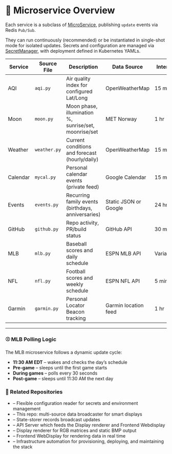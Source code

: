# 🧩 Microservice Overview

Each service is a subclass of [MicroService](microservice/microservice.py), publishing `update` events via Redis `Pub/Sub`.

They can run continuously (recommended) or be instantiated in single-shot mode for isolated updates. Secrets and configuration are managed via [SecretManager](https://github.com/dekeyrej/secretmanager), with deployment defined in Kubernetes YAMLs.

| Service | Source File | Description | Data Source | Interval |
|---------|-------------|-------------|-------------|----------|
| AQI     | `aqi.py`    | Air quality index for configured Lat/Long | OpenWeatherMap        | 15 min   |
| Moon    | `moon.py`   | Moon phase, illumination %, sunrise/set, moonrise/set | MET Norway            | 1 hr     |
| Weather | `weather.py`| Current conditions and forecast (hourly/daily) | OpenWeatherMap     | 15 min   |
| Calendar   | `mycal.py`  | Personal calendar events (private feed) | Google Calendar        | 15 min   |
| Events  | `events.py` | Recurring family events (birthdays, anniversaries) | Static JSON or Google | 24 hr    |
| GitHub  | `github.py` | Repo activity, PR/build status         | GitHub API             | 30 min   |
| MLB     | `mlb.py`    | Baseball scores and daily schedule     | ESPN MLB API           | Variable*|
| NFL     | `nfl.py`    | Football scores and weekly schedule    | ESPN NFL API           | 5 min    |
| Garmin  | `garmin.py` | Personal Locator Beacon tracking       | Garmin location feed   | 1 hr     |

---

### ⚾ MLB Polling Logic

The MLB microservice follows a dynamic update cycle:

- **11:30 AM EDT** – wakes and checks the day’s schedule  
- **Pre-game** – sleeps until the first game starts  
- **During games** – polls every 30 seconds  
- **Post-game** – sleeps until 11:30 AM the next day

### 🧭 Related Repositories
-  – Flexible configuration reader for secrets and environment management
-  – This repo: multi-source data broadcaster for smart displays
-  – State-storer records broadcast updates
-  – API Server which feeds the Display renderer and Frontend  Webdisplay 
-  – Display renderer for RGB matrices and static BMP output
-  – Frontend WebDisplay for rendering data in real time
-  – Infrastructure automation for provisioning, deploying, and maintaining the stack
